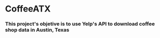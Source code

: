 # CoffeeATX
### This project's objetive is to use Yelp's API to download coffee shop data in Austin, Texas
